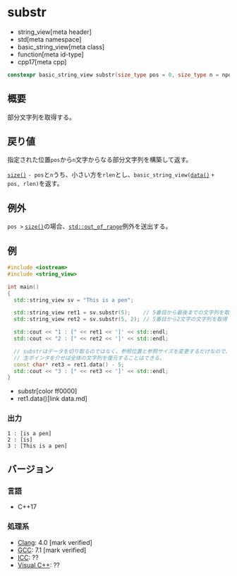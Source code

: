 # substr
* string_view[meta header]
* std[meta namespace]
* basic_string_view[meta class]
* function[meta id-type]
* cpp17[meta cpp]

```cpp
constexpr basic_string_view substr(size_type pos = 0, size_type n = npos) const;
```

## 概要
部分文字列を取得する。



## 戻り値
指定された位置`pos`から`n`文字からなる部分文字列を構築して返す。

[`size()`](size.md) `- pos`と`n`うち、小さい方を`rlen`とし、`basic_string_view(`[`data()`](data.md) `+ pos, rlen)`を返す。


## 例外
`pos >` [`size()`](size.md)の場合、[`std::out_of_range`](/reference/stdexcept.md)例外を送出する。


## 例
```cpp example
#include <iostream>
#include <string_view>

int main()
{
  std::string_view sv = "This is a pen";

  std::string_view ret1 = sv.substr(5);    // 5番目から最後までの文字列を取得
  std::string_view ret2 = sv.substr(5, 2); // 5番目から2文字の文字列を取得

  std::cout << "1 : [" << ret1 << ']' << std::endl;
  std::cout << "2 : [" << ret2 << ']' << std::endl;

  // substrはデータを切り取るのではなく、参照位置と参照サイズを変更するだけなので、
  // 生ポインタを介せば全体の文字列を復元することはできる。
  const char* ret3 = ret1.data() - 5;
  std::cout << "3 : [" << ret3 << ']' << std::endl;
}
```
* substr[color ff0000]
* ret1.data()[link data.md]

### 出力
```
1 : [is a pen]
2 : [is]
3 : [This is a pen]
```


## バージョン
### 言語
- C++17

### 処理系
- [Clang](/implementation.md#clang): 4.0 [mark verified]
- [GCC](/implementation.md#gcc): 7.1 [mark verified]
- [ICC](/implementation.md#icc): ??
- [Visual C++](/implementation.md#visual_cpp): ??
